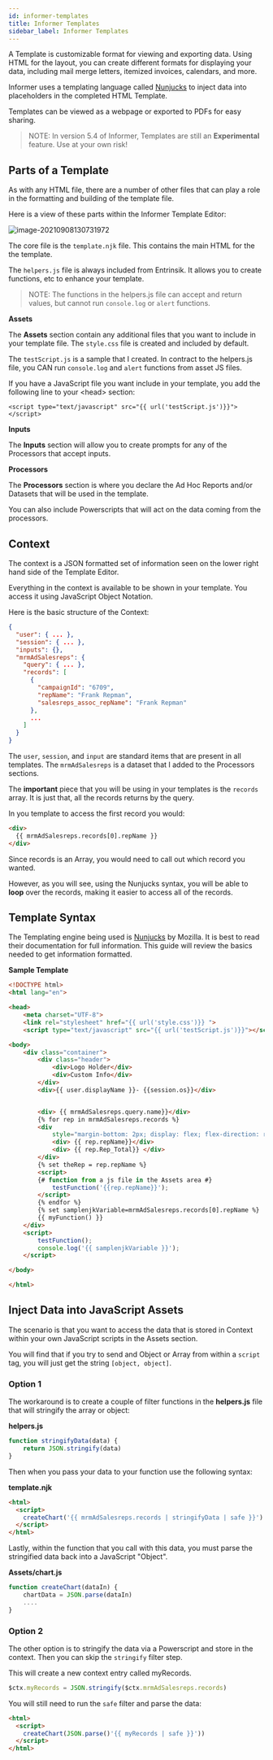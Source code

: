 ```yaml
---
id: informer-templates
title: Informer Templates 
sidebar_label: Informer Templates
---
```


A Template is customizable format for viewing and exporting data. Using HTML for the layout, you can create different formats for displaying your data, including mail merge letters, itemized invoices, calendars, and more. 

Informer uses a templating language called [Nunjucks](https://mozilla.github.io/nunjucks/) to inject data into placeholders in the completed HTML Template. 

Templates can be viewed as a webpage or exported to PDFs for easy sharing.

> NOTE: In version 5.4 of Informer, Templates are still an **Experimental** feature.  Use at your own risk!

## Parts of a Template

As with any HTML file, there are a number of other files that can play a role in the formatting and building of the template file.

Here is a view of these parts within the Informer Template Editor:

![image-20210908130731972](..\assets\informer_templates_001.PNG)

The core file is the `template.njk` file.  This contains the main HTML for the the template.

The `helpers.js` file is always included from Entrinsik.  It allows you to create functions, etc to enhance your template.

> NOTE: The functions in the helpers.js file can accept and return values, but cannot run `console.log` or `alert` functions.  

**Assets**

The **Assets** section contain any additional files that you want to include in your template file.  The `style.css` file is created and included by default.

The `testScript.js` is a sample that I created.  In contract to the helpers.js file, you CAN run `console.log` and `alert` functions from asset JS files.

If you have a JavaScript file you want include in your template, you add the following line to your \<head\> section:

`<script type="text/javascript" src="{{ url('testScript.js')}}"></script>`

**Inputs**

The **Inputs** section will allow you to create prompts for any of the Processors that accept inputs.

**Processors**

The **Processors** section is where you declare the Ad Hoc Reports and/or Datasets that will be used in the template.

You can also include Powerscripts that will act on the data coming from the processors.

## Context

The context is a JSON formatted set of information seen on the lower right hand side of the Template Editor.

Everything in the context is available to be shown in your template.  You access it using JavaScript Object Notation.

Here is the basic structure of the Context:

```json
{
  "user": { ... },
  "session": { ... },
  "inputs": {},
  "mrmAdSalesreps": {
    "query": { ... },
    "records": [
      {
        "campaignId": "6709",
        "repName": "Frank Repman",
        "salesreps_assoc_repName": "Frank Repman"
      },
      ...
    ]
  }
}
```

The `user`, `session`,  and `input` are standard items that are present in all templates.  The `mrmAdSalesreps` is a dataset that I added to the Processors sections.

The **important** piece that you will be using in your templates is the `records` array.  It is just that, all the records returns by the query.

In you template to access the first record you would:

```html
<div>
  {{ mrmAdSalesreps.records[0].repName }}
</div>
```

Since records is an Array, you would need to call out which record you wanted.

However, as you will see, using the Nunjucks syntax, you will be able to **loop** over the records, making it easier to access all of the records.

## Template Syntax

The Templating engine being used is  [Nunjucks](https://mozilla.github.io/nunjucks/) by Mozilla.  It is best to read their documentation for full information.  This guide will review the basics needed to get information formatted.

**Sample Template**

```html
<!DOCTYPE html>
<html lang="en">

<head>
    <meta charset="UTF-8">
    <link rel="stylesheet" href="{{ url('style.css')}} ">
    <script type="text/javascript" src="{{ url('testScript.js')}}"></script>

<body>
    <div class="container">
        <div class="header">
            <div>Logo Holder</div>
            <div>Custom Info</div>
        </div>
        <div>{{ user.displayName }}- {{session.os}}</div>


        <div> {{ mrmAdSalesreps.query.name}}</div>
        {% for rep in mrmAdSalesreps.records %}
        <div
            style="margin-bottom: 2px; display: flex; flex-direction: row; justify-content: space-between; width: 80%; border: 1px solid black">
            <div> {{ rep.repName}}</div>
            <div> {{ rep.Rep_Total}} </div>
        </div>
        {% set theRep = rep.repName %}
        <script>
        {# function from a js file in the Assets area #}
            testFunction('{{rep.repName}}');
        </script>
        {% endfor %}
        {% set samplenjkVariable=mrmAdSalesreps.records[0].repName %}
        {{ myFunction() }}
    </div>
    <script>
        testFunction();
        console.log('{{ samplenjkVariable }}');
    </script>

</body>

</html>
```

## Inject Data into JavaScript Assets

The scenario is that you want to access the data that is stored in Context within your own JavaScript scripts in the Assets section.

You will find that if you try to send and Object or Array from within a `script` tag, you will just get the string `[object, object]`.

### Option 1

The workaround is to create a couple of filter functions in the **helpers.js** file that will stringify the array or object:

**helpers.js**

```Javascript
function stringifyData(data) {
    return JSON.stringify(data)
}
```

Then when you pass your data to your function use the following syntax:

**template.njk**

```html
<html>    
  <script>
    createChart('{{ mrmAdSalesreps.records | stringifyData | safe }}')
  </script>
</html>  
```

Lastly, within the function that you call with this data, you must parse the stringified data back into a JavaScript "Object".

**Assets/chart.js**

```javascript
function createChart(dataIn) {
    chartData = JSON.parse(dataIn)
    ....
}
```

### Option 2

The other option is to stringify the data via a Powerscript and store in the context.  Then you can skip the `stringify` filter step.

This will create a new context entry called myRecords.

```javascript
$ctx.myRecords = JSON.stringify($ctx.mrmAdSalesreps.records)
```

You will still need to run the `safe` filter and parse the data:

```html
<html>    
  <script>
    createChart(JSON.parse()'{{ myRecords | safe }}'))
  </script>
</html>  
```




